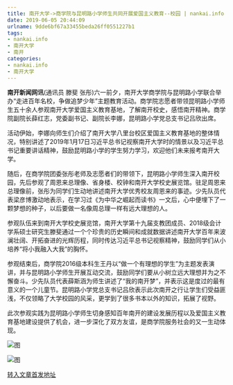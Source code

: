 ```yaml
---
title: 南开大学->商学院与昆明路小学师生共同开展爱国主义教育--校园 | nankai.info
date: 2019-06-05 20:44:09
urlname: 9dde6bf67a33455beda26ff0551227b1
tags: 
- nankai.info
- 南开大学
- 南开
categories:
- nankai.info
- 南开大学
---
```



**南开新闻网讯**(通讯员 滕斐 张彤)六一前夕，南开大学商学院与昆明路小学联合举办“走进百年名校，争做追梦少年”主题教育活动。商学院志愿者带领昆明路小学师生五十余人参观南开大学爱国主义教育基地，了解南开校史，感悟南开精神。商学院副院长薛红志，党委副书记、副院长李娜，昆明路小学党总支书记吕欣出席。

活动伊始，李娜向师生们介绍了南开大学八里台校区爱国主义教育基地的整体情况，特别讲述了2019年1月17日习近平总书记视察南开大学时的情景以及习近平总书记重要讲话精神，鼓励昆明路小学的学生努力学习，欢迎他们未来报考南开大学。

随后，在商学院团委张彤老师及志愿者们的带领下，昆明路小学师生深入南开校园，先后参观了周恩来总理像、省身楼、校钟和南开大学校史展览馆。驻足周恩来总理像前，张彤为同学们生动地讲述南开大学优秀校友周恩来的事迹。少先队员代表梁彦博激动地表示，在学习过《为中华之崛起而读书》一文后，心中便埋下了一颗梦想的种子，以后要做一名像周总理一样有远大理想的人。

参观队伍来到南开大学校史展览馆，南开大学第十九届支教团成员、2018级会计学系硕士研究生滕斐通过一个个珍贵的历史瞬间和成就数据讲述南开大学百年来波澜壮阔、开拓奋进的光辉历程，同时传达习近平总书记视察精神，鼓励同学们从小培养“将小我融入大我”的胸怀。

参观结束后，商学院2016级本科生王丹以“做一个有理想的学生”为主题发表演讲，并与昆明路小学师生开展互动交流，鼓励同学们要从小树立远大理想并为之不懈奋斗。少先队员代表薛斯涵为师生讲述了“我的南开梦”，并表示这是度过的最有意义的一个儿童节。昆明路小学党总支书记吕欣表示此次南开之行让学生们受益匪浅，不仅领略了大学校园的风采，更学到了很多书本以外的知识，拓展了视野。

此次参观实践为昆明路小学师生切身感知百年南开的建设发展历程以及爱国主义教育基地建设提供了机会，进一步深化了双方友谊，是商学院服务社会的又一生动体现。



![图](http://news.nankai.edu.cn/pic/0/00/35/82/358286_997130.png)

![图](http://news.nankai.edu.cn/pic/0/00/35/82/358285_475053.png)

[转入文章首发地址](http://news.nankai.edu.cn/qqxy/system/2019/06/05/000455854.shtml)